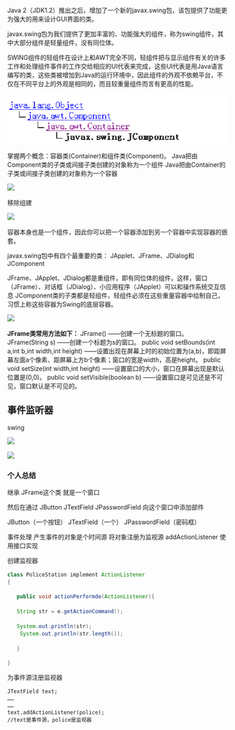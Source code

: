 

Java 2（JDK1.2）推出之后，增加了一个新的javax.swing包，该包提供了功能更为强大的用来设计GUI界面的类。 

javax.swing包为我们提供了更加丰富的、功能强大的组件，称为swing组件，其中大部分组件是轻量组件，没有同位体。

SWING组件的轻组件在设计上和AWT完全不同，轻组件把与显示组件有关的许多工作和处理组件事件的工作交给相应的UI代表来完成，这些UI代表是用Java语言编写的类，这些类被增加到Java的运行环境中，因此组件的外观不依赖平台，不仅在不同平台上的外观是相同的，而且较重量组件而言有更高的性能。

![1592680262404](../../img/1592680262404.png)



掌握两个概念：容器类(Container)和组件类(Component)。
Java把由Component类的子类或间接子类创建的对象称为一个组件 
Java把由Container的子类或间接子类创建的对象称为一个容器

![](https://gitee.com/muyinchuan/images/raw/master/img/20200621165048.png)



移除组建

![](https://gitee.com/muyinchuan/images/raw/master/img/20200621165128.png)

容器本身也是一个组件，因此你可以把一个容器添加到另一个容器中实现容器的嵌套。

javax.swing包中有四个最重要的类：
                JApplet、JFrame、JDialog和JComponent





JFrame、JApplet、JDialog都是重组件，即有同位体的组件，这样，窗口（JFrame）、对话框（JDialog）、小应用程序（JApplet）可以和操作系统交互信息
JComponent类的子类都是轻组件，轻组件必须在这些重量容器中绘制自己，习惯上称这些容器为Swing的底层容器。

![](https://gitee.com/muyinchuan/images/raw/master/img/20200621165431.png)



**JFrame类常用方法如下：**
JFrame() ——创建一个无标题的窗口。
JFrame(String s) ——创建一个标题为s的窗口。
public void setBounds(int a,int b,int width,int height) ——设置出现在屏幕上时的初始位置为(a,b)，即距屏幕左面a个像素、距屏幕上方b个像素；窗口的宽是width，高是height。
public void setSize(int width,int height) ——设置窗口的大小，窗口在屏幕出现是默认位置是(0,0)。
public void setVisible(boolean b) ——设置窗口是可见还是不可见，窗口默认是不可见的。



## 事件监听器

swing 

![](https://gitee.com/muyinchuan/images/raw/master/img/20200621180649.png)

![](https://gitee.com/muyinchuan/images/raw/master/img/20200621173345.png)







### 个人总结

继承 JFrame这个类 就是一个窗口


然后在通过 JButton   JTextField    JPasswordField 向这个窗口中添加部件

JButton（一个按钮）   JTextField（一个）    JPasswordField（密码框）

事件处理
产生事件的对象是个时间源
将对象注册为监视源
addActionListener
使用接口实现







创建监视器

```java
class PoliceStation implement ActionListener
{

​	public void actionPerformde(ActionListener){

​	String str = e.getActionCommand();

​	System.out.println(str);
	System.out.println(str.length());

​	}

}
```

为事件源注册监视器

```
JTextField text;
……
……
text.addActionListener(police);   
//text是事件源，police是监视器
```

